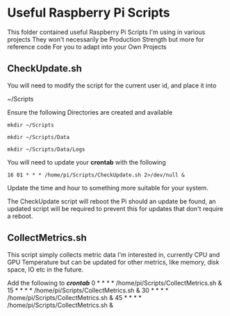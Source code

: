 # Useful Raspberry Pi Scripts

This folder contained useful Raspberry Pi Scripts I'm using in various projects
They won't necessarily be Production Strength but more for reference code
For you to adapt into your Own Projects

## CheckUpdate.sh

You will need to modify the script for the current user id, and place it into 

  ~/Scripts
  
 Ensure the following Directories are created and available
 
`mkdir ~/Scripts`

`mkdir ~/Scripts/Data`

`mkdir ~/Scripts/Data/Logs`

You will need to update your **crontab** with the following

`16 01 * * * /home/pi/Scripts/CheckUpdate.sh 2>/dev/null &`

Update the time and hour to something more suitable for your system.

The CheckUpdate script will reboot the Pi should an update be found, an updated script 
will be required to prevent this for updates that don't require a reboot.


## CollectMetrics.sh

This script simply collects metric data I'm interested in, currently CPU and GPU Temperature
but can be updated for other metrics, like memory, disk space, IO etc in the future.

Add the following to ***crontab*** 
0 * * * * /home/pi/Scripts/CollectMetrics.sh &
15 * * * * /home/pi/Scripts/CollectMetrics.sh &
30 * * * * /home/pi/Scripts/CollectMetrics.sh &
45 * * * * /home/pi/Scripts/CollectMetrics.sh &
